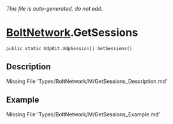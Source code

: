 *This file is auto-generated, do not edit.*

# [BoltNetwork](Types/BoltNetwork.md).GetSessions
`public static UdpKit.UdpSession[] GetSessions()`
## Description
Missing File 'Types/BoltNetwork/M/GetSessions_Description.md'
## Example
Missing File 'Types/BoltNetwork/M/GetSessions_Example.md'

